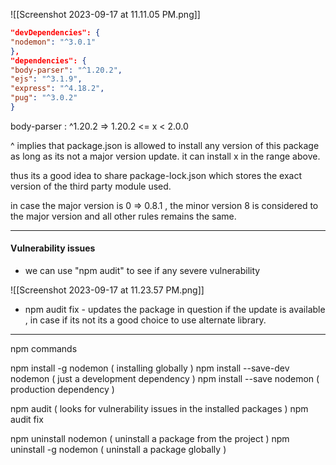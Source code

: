 
![[Screenshot 2023-09-17 at 11.11.05 PM.png]]

```json
"devDependencies": {
"nodemon": "^3.0.1"
},
"dependencies": {
"body-parser": "^1.20.2",
"ejs": "^3.1.9",
"express": "^4.18.2",
"pug": "^3.0.2"
}
```

body-parser : ^1.20.2       =>   1.20.2 <= x < 2.0.0

^ implies that package.json is allowed to install any version of this package as long as its not a major version update. it can install x in the range above. 

thus its a good idea to share package-lock.json which stores the exact version of the third party module used.

in case the major version is 0 => 0.8.1 , the minor version 8 is considered to the major version and all other rules remains the same.

---

#### Vulnerability issues

- we can use "npm audit" to see if any severe vulnerability

![[Screenshot 2023-09-17 at 11.23.57 PM.png]]

- npm audit fix - updates the package in question if the update is available , in case if its not its a good choice to use alternate library. 



---
npm commands

npm install -g  nodemon                            ( installing globally )
npm install --save-dev nodemon             ( just a development dependency )
npm install --save nodemon                     ( production dependency )

npm audit               ( looks for vulnerability issues in the installed packages )
npm audit fix 

npm uninstall nodemon              ( uninstall a package from the project )
npm uninstall -g nodemon         ( uninstall a package globally )
